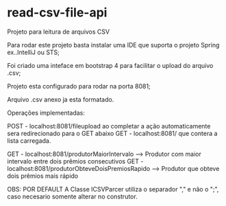 # read-csv-file-api
Projeto para leitura de arquivos CSV

Para rodar este projeto basta instalar uma IDE que suporta o projeto Spring ex..IntelliJ ou STS;

Foi criado uma inteface em bootstrap 4 para facilitar o upload do arquivo .csv;

Projeto esta configurado para rodar na porta 8081;

Arquivo .csv anexo ja esta formatado.

Operações implementadas:

POST - localhost:8081/fileupload ao completar a ação automaticamente sera redirecionado para o GET abaixo
GET - localhost:8081/ que contera a lista carregada.

GET - localhost:8081/produtorMaiorIntervalo --> Produtor com maior intervalo entre dois prêmios consecutivos
GET - localhost:8081/produtorObteveDoisPremiosRapido --> Produtor que obteve dois prêmios mais rápido


OBS: POR DEFAULT A Classe ICSVParcer utiliza o separador "," e não o ";", caso necesario somente alterar no construtor.
